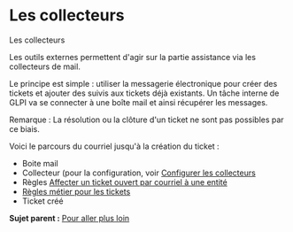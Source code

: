 Les collecteurs
===============

Les collecteurs

Les outils externes permettent d'agir sur la partie assistance via les
collecteurs de mail.

Le principe est simple : utiliser la messagerie électronique pour créer
des tickets et ajouter des suivis aux tickets déjà existants. Un tâche
interne de GLPI va se connecter à une boîte mail et ainsi récupérer les
messages.

Remarque : La résolution ou la clôture d'un ticket ne sont pas possibles
par ce biais.

Voici le parcours du courriel jusqu'à la création du ticket :

-   Boite mail
-   Collecteur (pour la configuration, voir [Configurer les
    collecteurs](config_mailcollector.html "La configuration des collecteurs s'effectue depuis le menu Configuration > Collecteurs")
-   Règles [Affecter un ticket ouvert par courriel à une
    entité](administration_rule_mailcollector.html "GLPI implémente un mécanisme de routage des tickets ouverts par courriel, afin de les créer dans la bonne entité. Celui-ci se base sur le moteur de règles.")
-   [Règles métier pour les
    tickets](administration_rule_ticket.html "Lors de la création d'un ticket, un mécanisme permet de modifier les attributs du ticket de manière automatique.")
-   Ticket créé

**Sujet parent :** [Pour aller plus
loin](../glpi/helpdesk_advanced.html "Pour aller plus loin")
